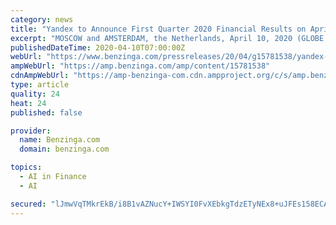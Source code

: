 ```yaml
---
category: news
title: "Yandex to Announce First Quarter 2020 Financial Results on April 28th"
excerpt: "MOSCOW and AMSTERDAM, the Netherlands, April 10, 2020 (GLOBE NEWSWIRE) -- Yandex (NASDAQ and MOEX: YNDX) today announced it will report its financial results for the"
publishedDateTime: 2020-04-10T07:00:00Z
webUrl: "https://www.benzinga.com/pressreleases/20/04/g15781538/yandex-to-announce-first-quarter-2020-financial-results-on-april-28th"
ampWebUrl: "https://amp.benzinga.com/amp/content/15781538"
cdnAmpWebUrl: "https://amp-benzinga-com.cdn.ampproject.org/c/s/amp.benzinga.com/amp/content/15781538"
type: article
quality: 24
heat: 24
published: false

provider:
  name: Benzinga.com
  domain: benzinga.com

topics:
  - AI in Finance
  - AI

secured: "lJmwVqTMkrEkB/i8B1vAZNucY+IWSYI0FvXEbkgTdzETyNEx8+uJFEs158ECA5hyXVxOx2E1eCCj+ocMuP//fMLwt77KKo3a48O0YHJQAEHT73kDKSIAOEPidpTCr3tzE3STDyB7wYDYmAFiJ+Igzpxn4nXtSnjIt21lzjnDEbHoaoDOyI6Pw/MWoVkjBl+csXykiYKaEJ4NuC28yUo4+HA4OsqJ7LyXQiFZBaFwaV5ReybHDsoA5o8rCfNyTWEGYSD4Aa8iKu+UErboa1BqRAhJY6Ecs8XGhCCZUuDjYYyH3ltFicjhWmcs5yOXRAqg;+1lOEF1pCbjVHIBKTX7wuA=="
---
```


